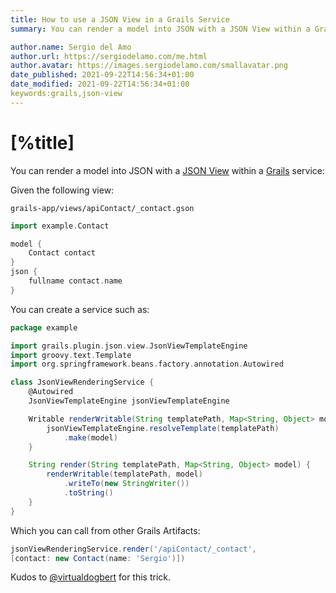 ```yaml
---
title: How to use a JSON View in a Grails Service
summary: You can render a model into JSON with a JSON View within a Grails service. 

author.name: Sergio del Amo
author.url: https://sergiodelamo.com/me.html
author.avatar: https://images.sergiodelamo.com/smallavatar.png 
date_published: 2021-09-22T14:56:34+01:00
date_modified: 2021-09-22T14:56:34+01:00
keywords:grails,json-view
---
```


# [%title]

You can render a model into JSON with a [JSON View](http://views.grails.org/latest/#_json_views) within a [Grails](https://grails.org) service: 

Given the following view:

`grails-app/views/apiContact/_contact.gson`

```groovy
import example.Contact

model {
    Contact contact
}
json {
    fullname contact.name
}
```

You can create a service such as: 

```groovy
package example

import grails.plugin.json.view.JsonViewTemplateEngine
import groovy.text.Template
import org.springframework.beans.factory.annotation.Autowired

class JsonViewRenderingService {
    @Autowired
    JsonViewTemplateEngine jsonViewTemplateEngine

    Writable renderWritable(String templatePath, Map<String, Object> model) {
        jsonViewTemplateEngine.resolveTemplate(templatePath)
            .make(model)
    }

    String render(String templatePath, Map<String, Object> model) {
        renderWritable(templatePath, model)
            .writeTo(new StringWriter())
            .toString()
    }
}
```

Which you can call from other Grails Artifacts: 

```groovy
jsonViewRenderingService.render('/apiContact/_contact',
[contact: new Contact(name: 'Sergio')])
```

Kudos to [@virtualdogbert](https://twitter.com/virtualdogbert) for this trick.



